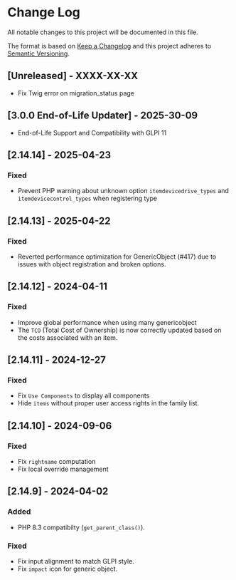 # Change Log

All notable changes to this project will be documented in this file.

The format is based on [Keep a Changelog](http://keepachangelog.com/)
and this project adheres to [Semantic Versioning](http://semver.org/).

## [Unreleased] - XXXX-XX-XX

- Fix Twig error on migration_status page

## [3.0.0 End-of-Life Updater] - 2025-30-09

- End-of-Life Support and Compatibility with GLPI 11

## [2.14.14] - 2025-04-23

### Fixed

- Prevent PHP warning about unknown option `itemdevicedrive_types` and `itemdevicecontrol_types` when registering type

## [2.14.13] - 2025-04-22

### Fixed

- Reverted performance optimization for GenericObject (#417) due to issues with object registration and broken options.

## [2.14.12] - 2024-04-11

### Fixed

- Improve global performance when using many genericobject
- The `TCO` (Total Cost of Ownership) is now correctly updated based on the costs associated with an item.

## [2.14.11] - 2024-12-27

### Fixed

- Fix `Use Components` to display all components
- Hide `items` without proper user access rights in the family list.

## [2.14.10] - 2024-09-06

### Fixed

- Fix ```rightname``` computation
- Fix local override management

## [2.14.9] - 2024-04-02

### Added

- PHP 8.3 compatibilty (```get_parent_class()```).

### Fixed

- Fix input alignment to match GLPI style.
- Fix ```impact``` icon for generic object.
